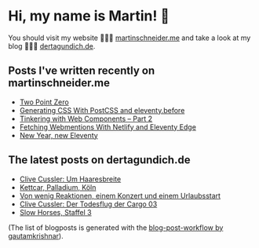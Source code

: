 # Hi, my name is Martin! 👋 
You should visit my website 👨🏼‍💻  [martinschneider.me](https://martinschneider.me) and take a look at my blog 🤷🏼‍♂️ [dertagundich.de](https://www.dertagundich.de).

## Posts I've written recently on martinschneider.me
<!-- MSME-POST-LIST:START -->
- [Two Point Zero](https://martinschneider.me/articles/two-point-zero/)
- [Generating CSS With PostCSS and eleventy.before](https://martinschneider.me/articles/generating-css-with-postcss-and-eleventy-before/)
- [Tinkering with Web Components – Part 2](https://martinschneider.me/articles/tinkering-with-web-components-part-2/)
- [Fetching Webmentions With Netlify and Eleventy Edge](https://martinschneider.me/articles/fetching-webmentions-with-netlify-and-eleventy-edge/)
- [New Year, new Eleventy](https://martinschneider.me/articles/new-year-new-eleventy/)
<!-- MSME-POST-LIST:END -->

## The latest posts on dertagundich.de
<!-- DTUI-POST-LIST:START -->
- [Clive Cussler: Um Haaresbreite](https://www.dertagundich.de/blog/2024/04/clive-cussler-um-haaresbreite)
- [Kettcar, Palladium, Köln](https://www.dertagundich.de/blog/2024/04/kettcar-palladium-koln)
- [Von wenig Reaktionen, einem Konzert und einem Urlaubsstart](https://www.dertagundich.de/blog/2024/04/von-wenig-reaktionen-einem-konzert-und-einem-urlaubsstart)
- [Clive Cussler: Der Todesflug der Cargo 03](https://www.dertagundich.de/blog/2024/04/clive-cussler-der-todesflug-der-cargo-03)
- [Slow Horses, Staffel 3](https://www.dertagundich.de/blog/2024/04/slow-horses-staffel-3)
<!-- DTUI-POST-LIST:END -->

(The list of blogposts is generated with the [blog-post-workflow by gautamkrishnar](https://github.com/gautamkrishnar/blog-post-workflow)).
